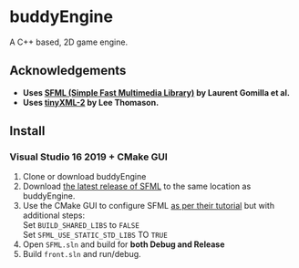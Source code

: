 # buddyEngine
A C++ based, 2D game engine.

## Acknowledgements
- <b>Uses [SFML (Simple Fast Multimedia Library)](https://github.com/SFML/SFML) by Laurent Gomilla et al.</b>
- <b>Uses [tinyXML-2](https://github.com/leethomason/tinyxml2) by Lee Thomason.</b>
  
## Install
### Visual Studio 16 2019 + CMake GUI 

1. Clone or download buddyEngine
2. Download [the latest release of SFML](https://www.sfml-dev.org/download.php) to the same location as buddyEngine.
3. Use the CMake GUI to configure SFML [as per their tutorial](https://www.sfml-dev.org/tutorials/2.5/compile-with-cmake.php) but with additional steps:<br>
  Set `BUILD_SHARED_LIBS`  to `FALSE`<br>
  Set `SFML_USE_STATIC_STD_LIBS` TO `TRUE`
4. Open `SFML.sln` and build for <b>both Debug and Release</b>
5. Build `front.sln` and run/debug.
